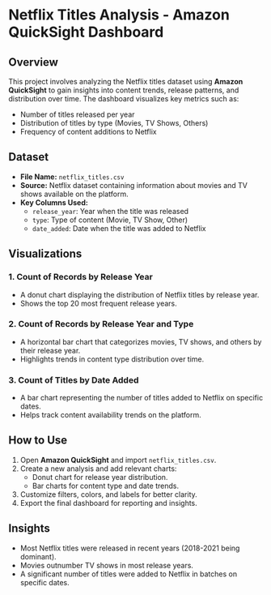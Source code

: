 # Netflix Titles Analysis - Amazon QuickSight Dashboard

## Overview
This project involves analyzing the Netflix titles dataset using **Amazon QuickSight** to gain insights into content trends, release patterns, and distribution over time. The dashboard visualizes key metrics such as:
- Number of titles released per year
- Distribution of titles by type (Movies, TV Shows, Others)
- Frequency of content additions to Netflix

## Dataset
- **File Name:** `netflix_titles.csv`
- **Source:** Netflix dataset containing information about movies and TV shows available on the platform.
- **Key Columns Used:**
  - `release_year`: Year when the title was released
  - `type`: Type of content (Movie, TV Show, Other)
  - `date_added`: Date when the title was added to Netflix

## Visualizations
### 1. **Count of Records by Release Year**
   - A donut chart displaying the distribution of Netflix titles by release year.
   - Shows the top 20 most frequent release years.

### 2. **Count of Records by Release Year and Type**
   - A horizontal bar chart that categorizes movies, TV shows, and others by their release year.
   - Highlights trends in content type distribution over time.

### 3. **Count of Titles by Date Added**
   - A bar chart representing the number of titles added to Netflix on specific dates.
   - Helps track content availability trends on the platform.

## How to Use
1. Open **Amazon QuickSight** and import `netflix_titles.csv`.
2. Create a new analysis and add relevant charts:
   - Donut chart for release year distribution.
   - Bar charts for content type and date trends.
3. Customize filters, colors, and labels for better clarity.
4. Export the final dashboard for reporting and insights.

## Insights
- Most Netflix titles were released in recent years (2018-2021 being dominant).
- Movies outnumber TV shows in most release years.
- A significant number of titles were added to Netflix in batches on specific dates.


